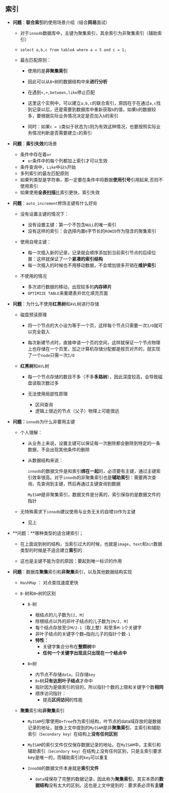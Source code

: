 ## 索引
 
* **问题**：**联合索引**的使用场景介绍（结合**网易**面试）

    * 对于`innodb`数据库中，主键为聚集索引，其余索引为非聚集索引（辅助索引）

    * `select a,b,c from tableA where a = 5 and c = 1;`
    * 最左匹配原则：
        * 使用的是**非聚集索引** 
        
        * 因此可以从`B+`树的数据结构中来**进行分析**
        * 在遇到`<,>,between,like`停止匹配
        * 这里这个实例中，可以建立`a,b,c`的联合索引，原因在于在通过`a,c`找到记录以后，还是需要到数据库中重新获取`b`的值，如果`b`的数据较多，要根据实际业务情况决定是否加入`b`的索引
        * 同时：如果`c = 1`类似于状态为`1`则为有效这种情况，也要按照实际业务情况判断是否需要建立`c`的索引
* **问题**：**索引失效**的场景
    * 条件中存在着`or `
        * `or`条件中的每个列都加上索引才可以生效
    * 条件查询中，`Like`中以`%`开始
    * 多列索引的最左匹配原则
    * 如果列类型是字符串，那一定要在条件中将数据**使用引号**引用起来,否则不使用索引
    * 如果使用**全表扫描**比索引更快，索引失效

* **问题**：`auto_increment`修饰主键有什么好处
    * 没有设置主键的情况下：
        * 没有设置主键：第一个不包含`NULL`的唯一索引
        * 没有这样的索引：会选择内置`6`字节长的`ROWID`作为隐含的聚集索引
    * 使用自增主键：
        * 每一次插入新的记录，记录就会顺序添加到当前索引节点的后续位置：这样就保证了一个**紧凑的索引结构**
        * 每一次插入的时候也不用移动数据，不会增加很多开销在**维护索引**
        
    * 不使用的情况
        * 多次进行数据的移动，出现较多的**内存碎片** 
        * `OPTIMIZE TABLE`来重建表并优化填充页面

* **问题**：为什么不使用**红黑树**和`AVL`树进行存储
    * 磁盘预读原理
        * 将一个节点的大小设为等于一个页，这样每个节点只需要一次`I/O`就可以完全载入
        
        * 每次新建节点时，直接申请一个页的空间，这样就保证一个节点物理上也存储在一个页里，加之计算机存储分配都是按页对齐的，就实现了一个`node`只需一次`I/O`
    * **红黑树**和`AVL`树
        * 每一个节点存储的数目不多（不多**多路树**），因此深度较高，会导致磁盘读取次数过多
        
        * 无法使用局部性原理
            * 区间查询 
            * 逻辑上很近的节点（父子）物理上可能很远

* **问题：**`innodb`为什么非要用主键
    
    * 个人理解：
        * 从业务上来说，设置主键可以保证每一次删除都会删除到特定的一条数据，不会出现其他条件的删除
        * 从数据结构来说：
        
            `innodb`的数据文件是和索引**绑在一起**的，必须要有主键，通过主键索引效率很高。对于`innodb`的非聚集索引也是**辅助索引**：需要两次查询，先查询到主键，然后再通过主键查询到数据
            
            `MyISAM`是非聚集索引，数据文件是分离的，索引保存的是数据文件的指针
            

    * 无特殊需求下`innodb`建议使用与业务无关的自增`ID`作为主键
        * 见上 
 

* **问题：**哪种类型的适合建索引；
    * 在上面说到树的结构，当索引过大的时候，也就是`image`，`text`和`bit`数据类型的时候是不适合建立**索引**的
    
    * 这也是主键不能为空的原因：要起到唯一标识的作用


* **问题**：数据库**聚集**索引和**非聚集**索引，以及其他数据结构实现
    * `HashMap`  ： 对点查找速度更快
    
    * `B-`树和`B+`树的区别 
        * `B-`树
            * 根结点的儿子数为`[2, M]`
            * 除根结点以外的非叶子结点的儿子数为`[M/2, M]`
            * 每个结点存放至少`M/2-1`（取上整）和至多`M-1`个关键字
            * 非叶子结点的关键字个数`=`指向儿子的指针个数`-1`
            * **特性：**
                * 关键字集合分布在**整颗树**中 
                * **任何一个关键字出现且只出现在一个结点中**
                
            
        * `B+`树
            * 内节点不存储`data`，只存储`key`
            * `B+`树**只有达到叶子结点**才命中
            * 指针因为是做索引的目的，所以指针个数的上限和关键字个数**相同**
            * 顺序访问指针：
                * 提高**区间访问**的性能
    * **聚集**索引和**非聚集**索引
    
        * `MyISAM`引擎使用`B+Tree`作为索引结构，叶节点的data域存放的是数据记录的地址，就像上文中提到的`MyISAM`是非**聚集索引**，主索引和辅助索引`（Secondary key）`在结构上**没有任何区别**
        
        * `MyISAM`的索引文件仅仅保存数据记录的地址。在`MyISAM`中，主索引和辅助索引`（Secondary key）`在结构上没有任何区别，只是主索引要求key是唯一的，而辅助索引的`key`可以重复
        * `InnoDB`的数据文件本身就是**索引文件**
            * `data`域保存了完整的数据记录，因此称为**聚集索引**，其实本质的**数据结构**没有太大的区别。这也是上文中提到的：要求表必须有**主键**


